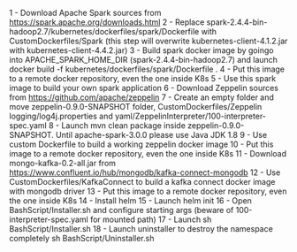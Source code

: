 1 - Download Apache Spark sources from https://spark.apache.org/downloads.html
2 - Replace spark-2.4.4-bin-hadoop2.7/kubernetes/dockerfiles/spark/Dockerfile with CustomDockerfiles/Spark (this step will overwrite kubernetes-client-4.1.2.jar with kubernetes-client-4.4.2.jar)
3 - Build spark docker image by goingo into APACHE_SPARK_HOME_DIR (spark-2.4.4-bin-hadoop2.7) and launch docker build -f kubernetes/dockerfiles/spark/Dockerfile .
4 - Put this image to a remote docker repository, even the one inside K8s
5 - Use this spark image to build your own spark application
6 - Download Zeppelin sources from https://github.com/apache/zeppelin
7 - Create an empty folder and move zeppelin-0.9.0-SNAPSHOT folder, CustomDockerfiles/Zeppelin logging/log4j.properties and yaml/ZeppelinInterpreter/100-interpreter-spec.yaml
8 - Launch mvn clean package inside zeppelin-0.9.0-SNAPSHOT. Until apache-spark-3.0.0 please use Java JDK 1.8
9 - Use custom Dockerfile to build a working zeppelin docker image
10 - Put this image to a remote docker repository, even the one inside K8s
11 - Download mongo-kafka-0.2-all.jar from https://www.confluent.io/hub/mongodb/kafka-connect-mongodb
12 - Use CustomDockerfiles/KafkaConnect to build a kafka connect docker image with mongodb driver
13 - Put this image to a remote docker repository, even the one inside K8s
14 - Install helm
15 - Launch helm init
16 - Open BashScript/Installer.sh and configure starting args (beware of 100-interpreter-spec.yaml for mounted path)
17 - Launch sh BashScript/Installer.sh
18 - Launch uninstaller to destroy the namespace completely sh BashScript/Uninstaller.sh <namespace>
